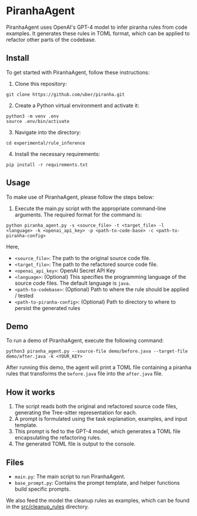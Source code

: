 # PiranhaAgent

PiranhaAgent uses OpenAI's GPT-4 model to infer piranha rules from code examples. 
It generates these rules in TOML format, which can be applied to refactor other parts of the codebase.

## Install

To get started with PiranhaAgent, follow these instructions:

1. Clone this repository:
```
git clone https://github.com/uber/piranha.git
```

2. Create a Python virtual environment and activate it:

```
python3 -m venv .env
source .env/bin/activate
```

3. Navigate into the directory:
```
cd experimental/rule_inference
```
4. Install the necessary requirements:
```
pip install -r requirements.txt
```




## Usage

To make use of PiranhaAgent, please follow the steps below:

1. Execute the main.py script with the appropriate command-line arguments. The required format for the command is:

```
python piranha_agent.py -s <source_file> -t <target_file> -l <language> -k <openai_api_key> -p <path-to-code-base> -c <path-to-piranha-config>
```

Here,

- `<source_file>`: The path to the original source code file.
- `<target_file>`: The path to the refactored source code file.
- `<openai_api_key>`: OpenAI Secret API Key
- `<language>`: (Optional) This specifies the programming language of the source code files. The default language is `java`.
- `<path-to-codebase>`: (Optional) Path to where the rule should be applied / tested
- `<path-to-piranha-config>`: (Optional) Path to directory to where to persist the generated rules

## Demo

To run a demo of PiranhaAgent, execute the following command:

```
python3 piranha_agent.py --source-file demo/before.java --target-file demo/after.java -k <YOUR_KEY>
```

After running this demo, the agent will print a TOML file containing a piranha rules that transforms
the `before.java` file into the `after.java` file.

## How it works

1. The script reads both the original and refactored source code files, generating the Tree-sitter representation for each.
2. A prompt is formulated using the task explanation, examples, and input template.
3. This prompt is fed to the GPT-4 model, which generates a TOML file encapsulating the refactoring rules.
4. The generated TOML file is output to the console.

## Files

- `main.py`: The main script to run PiranhaAgent.
- `base_prompt.py`: Contains the prompt template, and helper functions build specific prompts.

We also feed the model the cleanup rules as examples, which can be found in the [src/cleanup_rules](../../src/cleanup_rules) directory.
